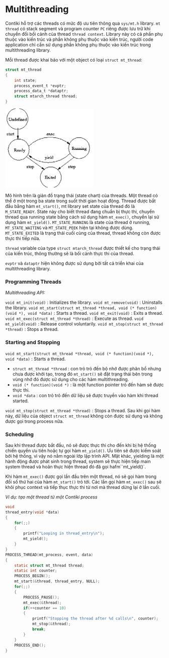 # Multithreading

Contiki hỗ trợ các threads có mức độ ưu tiên thông qua `sys/mt.h` library. `mt thread` có stack segment và program counter `PC` riêng được lưu trữ khi chuyển đổi bối cảnh của thread `thread context`. Library này có cả phần phụ thuộc vào kiến trúc và phần không phụ thuộc vào kiến trúc, người code application chỉ cần sử dụng phần không phụ thuộc vào kiến trúc trong multithreading library.

Mỗi thread được khai báo với một object có loại `struct mt_thread`:

```C
struct mt_thread 
{
    int state;
    process_event_t *evptr;
    process_data_t *dataptr;
    struct mtarch_thread thread;
}
```

<img src="./image/6-multithreading_statechart.png" height=250>

Mô hình trên là giản đồ trạng thái (state chart) của threads. Một thread có thể ở một trong ba state trong suốt thời gian hoạt động. Thread được bắt đầu bằng hàm `mt_start()`, mt library set state của thread đó là `M_STATE_READY`. State này cho biết thread đang chuẩn bị thực thi, chuyển thread qua running state bằng cách sử dụng hàm `mt_exec()`, chuyển lại sử dụng hàm `mt_yield()`. `MT_STATE_RUNNING` là state của thread ở running, `MT_STATE_WAITING` và `MT_STATE_PEEK` hiện tại không được dùng. `MT_STATE_EXITED` là trạng thái cuối cùng của thread, thread không còn được thực thi tiếp nữa.

`thread` variable của type `struct mtarch_thread` được thiết kế cho trạng thái của kiến trúc, thông thường sẽ là bối cảnh thực thi của thread.

`evptr` và `dataptr` hiện không được sử dụng bởi tất cả triển khai của multithreading library.

### Programming Threads

*Multithreading API:*

`void mt_init(void)` : Initializes the library.
`void mt_remove(void)` : Uninstalls the library.
`void mt_start(struct mt_thread *thread, void (* function)(void *), void *data)` : Starts a thread.
`void mt_exit(void)` : Exits a thread.
`void mt_exec(struct mt_thread *thread)` : Execute as thread.
`void mt_yield(void)` : Release control voluntarily.
`void mt_stop(struct mt_thread *thread)` : Stops a thread.

### Starting and Stopping

`void mt_start(struct mt_thread *thread, void (* function)(void *), void *data)` : Starts a thread.

- `struct mt_thread *thread` : con trỏ trỏ đến bộ nhớ được phân bổ nhưng chưa được khởi tạo, trong đó `mt_start()` sẽ đặt trạng thái bên trong vùng nhớ đó được sử dụng cho các hàm multithreading.
- `void (* function)(void *)` : là một function pointer trỏ đến hàm sẽ được thực thi.
- `void *data` : con trỏ trỏ đến dữ liệu sẽ được truyền vào hàm khi thread started. 

`void mt_stop(struct mt_thread *thread)` : Stops a thread. Sau khi gọi hàm này, dữ liệu của object `struct mt_thread` không còn được sử dụng và không được gọi trong process nữa.

### Scheduling

Sau khi thread được bắt đầu, nó sẽ được thực thi cho đến khi bị hệ thống chiến quyền ưu tiên hoặc tự gọi hàm `mt_yield()`. Ưu tiên sẽ được kiểm soát bởi hệ thống, vì vậy nó nằm ngoài lớp lập trình API. Mặt khác, yielding là một hành động được phát sinh trong thread, system sẽ thực hiện tiếp main system thread và hoãn thực hiện thread đó đã gọi hafm``mt_yield()`.

Khi hàm `mt_exec()` được gọi lần đầu trên một thread, nó sẽ gọi hàm trong đối số thứ hai của hàm `mt_start()` trỏ tới. Các lần gọi hàm `mt_exec()` sau sẽ khôi phục context và tiếp thục thực thi từ nơi mà thread dừng lại ở lần cuối.

*Ví dụ: tạo một thread từ một Contiki process*

```C
void
thread_entry(void *data)
{
    for(;;) 
    {
        printf("Looping in thread_entry\n");
        mt_yield();
    }
}
PROCESS_THREAD(mt_process, event, data)
{
    static struct mt_thread thread;
    static int counter;
    PROCESS_BEGIN();
    mt_start(&thread, thread_entry, NULL);
    for(;;) 
    {
        PROCESS_PAUSE();
        mt_exec(&thread);
        if(++counter == 10) 
        {
            printf("Stopping the thread after %d calls\n", counter);
            mt_stop(&thread);
            break;
        } 
    }
    PROCESS_END();
}
```